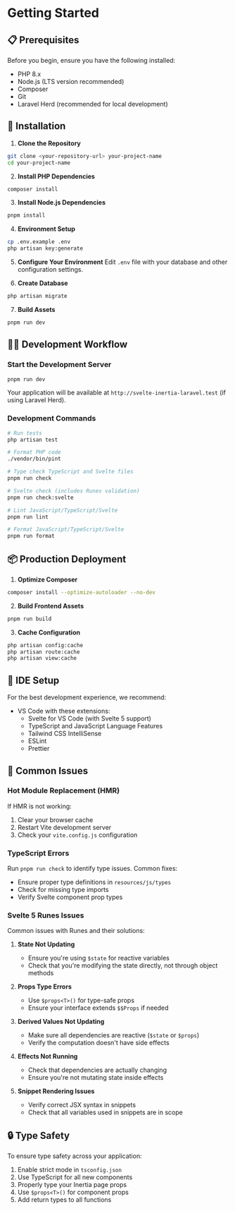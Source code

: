 # Getting Started

## 📋 Prerequisites

Before you begin, ensure you have the following installed:

- PHP 8.x
- Node.js (LTS version recommended)
- Composer
- Git
- Laravel Herd (recommended for local development)

## 🚀 Installation

1. **Clone the Repository**

```bash
git clone <your-repository-url> your-project-name
cd your-project-name
```

2. **Install PHP Dependencies**

```bash
composer install
```

3. **Install Node.js Dependencies**

```bash
pnpm install
```

4. **Environment Setup**

```bash
cp .env.example .env
php artisan key:generate
```

5. **Configure Your Environment**
   Edit `.env` file with your database and other configuration settings.

6. **Create Database**

```bash
php artisan migrate
```

7. **Build Assets**

```bash
pnpm run dev
```

## 🏃‍♂️ Development Workflow

### Start the Development Server

```bash
pnpm run dev
```

Your application will be available at `http://svelte-inertia-laravel.test` (if using Laravel Herd).

### Development Commands

```bash
# Run tests
php artisan test

# Format PHP code
./vendor/bin/pint

# Type check TypeScript and Svelte files
pnpm run check

# Svelte check (includes Runes validation)
pnpm run check:svelte

# Lint JavaScript/TypeScript/Svelte
pnpm run lint

# Format JavaScript/TypeScript/Svelte
pnpm run format
```

## 📦 Production Deployment

1. **Optimize Composer**

```bash
composer install --optimize-autoloader --no-dev
```

2. **Build Frontend Assets**

```bash
pnpm run build
```

3. **Cache Configuration**

```bash
php artisan config:cache
php artisan route:cache
php artisan view:cache
```

## 🔧 IDE Setup

For the best development experience, we recommend:

- VS Code with these extensions:
    - Svelte for VS Code (with Svelte 5 support)
    - TypeScript and JavaScript Language Features
    - Tailwind CSS IntelliSense
    - ESLint
    - Prettier

## 🐛 Common Issues

### Hot Module Replacement (HMR)

If HMR is not working:

1. Clear your browser cache
2. Restart Vite development server
3. Check your `vite.config.js` configuration

### TypeScript Errors

Run `pnpm run check` to identify type issues. Common fixes:

- Ensure proper type definitions in `resources/js/types`
- Check for missing type imports
- Verify Svelte component prop types

### Svelte 5 Runes Issues

Common issues with Runes and their solutions:

1. **State Not Updating**
   - Ensure you're using `$state` for reactive variables
   - Check that you're modifying the state directly, not through object methods

2. **Props Type Errors**
   - Use `$props<T>()` for type-safe props
   - Ensure your interface extends `$$Props` if needed

3. **Derived Values Not Updating**
   - Make sure all dependencies are reactive (`$state` or `$props`)
   - Verify the computation doesn't have side effects

4. **Effects Not Running**
   - Check that dependencies are actually changing
   - Ensure you're not mutating state inside effects

5. **Snippet Rendering Issues**
   - Verify correct JSX syntax in snippets
   - Check that all variables used in snippets are in scope

## 🔒 Type Safety

To ensure type safety across your application:

1. Enable strict mode in `tsconfig.json`
2. Use TypeScript for all new components
3. Properly type your Inertia page props
4. Use `$props<T>()` for component props
5. Add return types to all functions
